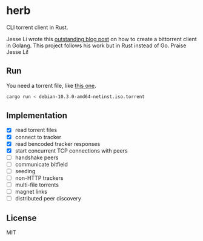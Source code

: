 # herb

CLI torrent client in Rust.

Jesse Li wrote this [outstanding blog post](https://blog.jse.li/posts/torrent/) on how to create a bittorrent client in Golang.
This project follows his work but in Rust instead of Go. Praise Jesse Li!

## Run

You need a torrent file, like [this one](https://cdimage.debian.org/debian-cd/current/amd64/bt-cd/debian-10.3.0-amd64-netinst.iso.torrent).

```sh
cargo run < debian-10.3.0-amd64-netinst.iso.torrent
```

## Implementation

* [x] read torrent files
* [x] connect to tracker
* [x] read bencoded tracker responses
* [x] start concurrent TCP connections with peers
* [ ] handshake peers
* [ ] communicate bitfield
* [ ] seeding
* [ ] non-HTTP trackers
* [ ] multi-file torrents
* [ ] magnet links
* [ ] distributed peer discovery

## License

MIT
